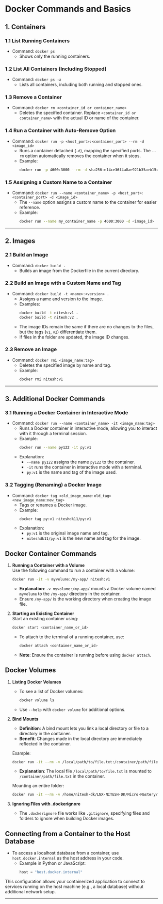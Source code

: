 # Docker Commands and Basics

## 1. Containers

### 1.1 List Running Containers
   - Command: `docker ps`
     - Shows only the running containers.

### 1.2 List All Containers (Including Stopped)
   - Command: `docker ps -a`
     - Lists all containers, including both running and stopped ones.

### 1.3 Remove a Container
   - Command: `docker rm <container_id or container_name>`
     - Deletes the specified container. Replace `<container_id or container_name>` with the actual ID or name of the container.

### 1.4 Run a Container with Auto-Remove Option
   - Command: `docker run -p <host_port>:<container_port> --rm -d <image_id>`
     - Runs a container detached (`-d`), mapping the specified ports. The `--rm` option automatically removes the container when it stops.
     - Example:
       ```bash
       docker run -p 4600:3000 --rm -d sha256:e14ce36f4a8ae921b35aeb15cf861e052bd2a174797d12aee5cc4a8c7587ffb8
       ```

### 1.5 Assigning a Custom Name to a Container
   - Command: `docker run --name <container_name> -p <host_port>:<container_port> -d <image_id>`
     - The `--name` option assigns a custom name to the container for easier reference.
     - Example:
       ```bash
       docker run --name my_container_name -p 4600:3000 -d <image_id>
       ```

---

## 2. Images

### 2.1 Build an Image
   - Command: `docker build .`
     - Builds an image from the Dockerfile in the current directory.

### 2.2 Build an Image with a Custom Name and Tag
   - Command: `docker build -t <name>:<version> .`
     - Assigns a name and version to the image.
     - Examples:
       ```bash
       docker build -t nitesh:v1 .
       docker build -t nitesh:v2 .
       ```
     - The image IDs remain the same if there are no changes to the files, but the tags (`v1`, `v2`) differentiate them.
     - If files in the folder are updated, the image ID changes.

### 2.3 Remove an Image
   - Command: `docker rmi <image_name:tag>`
     - Deletes the specified image by name and tag.
     - Example:
       ```bash
       docker rmi nitesh:v1
       ```

---

## 3. Additional Docker Commands

### 3.1 Running a Docker Container in Interactive Mode
   - Command: `docker run --name <container_name> -it <image_name:tag>`
     - Runs a Docker container in interactive mode, allowing you to interact with it through a terminal session.
     - Example:
       ```bash
       docker run --name py122 -it py:v1
       ```
     - Explanation:
       - `--name py122` assigns the name `py122` to the container.
       - `-it` runs the container in interactive mode with a terminal.
       - `py:v1` is the name and tag of the image used.

### 3.2 Tagging (Renaming) a Docker Image
   - Command: `docker tag <old_image_name:old_tag> <new_image_name:new_tag>`
     - Tags or renames a Docker image.
     - Example:
       ```bash
       docker tag py:v1 niteshdk11/py:v1
       ```
     - Explanation:
       - `py:v1` is the original image name and tag.
       - `niteshdk11/py:v1` is the new name and tag for the image.




## Docker Container Commands

1. **Running a Container with a Volume**  
   Use the following command to run a container with a volume:
   ```bash
   docker run -it -v myvolume:/my-app/ nitesh:v1
   ```
   - **Explanation**: `-v myvolume:/my-app/` mounts a Docker volume named `myvolume` to the `/my-app/` directory in the container.
   - Ensure `/my-app/` is the working directory when creating the image file.

2. **Starting an Existing Container**  
   Start an existing container using:
   ```bash
   docker start <container_name_or_id>
   ```
   - To attach to the terminal of a running container, use:
     ```bash
     docker attach <container_name_or_id>
     ```
   - **Note**: Ensure the container is running before using `docker attach`.

## Docker Volumes

1. **Listing Docker Volumes**
   - To see a list of Docker volumes:
     ```bash
     docker volume ls
     ```
   - Use `--help` with `docker volume` for additional options.

2. **Bind Mounts**
   - **Definition**: A bind mount lets you link a local directory or file to a directory in the container.
   - **Benefit**: Changes made in the local directory are immediately reflected in the container.
   
   Example:
   ```bash
   docker run -it --rm -v /local/path/to/file.txt:/container/path/file.txt nitesh:v1
   ```
   - **Explanation**: The local file `/local/path/to/file.txt` is mounted to `/container/path/file.txt` in the container.

   Mounting an entire folder:
   ```bash
   docker run -it --rm -v /home/nitesh-dk/LNX-NITESH-DK/Micro-Mastery/Docker/python/:/my-app/ nitesh:v1
   ```

3. **Ignoring Files with .dockerignore**
   - The `.dockerignore` file works like `.gitignore`, specifying files and folders to ignore when building Docker images.

## Connecting from a Container to the Host Database

- To access a localhost database from a container, use `host.docker.internal` as the host address in your code.
  - Example in Python or JavaScript:
    ```python
    host = "host.docker.internal"
    ```

This configuration allows your containerized application to connect to services running on the host machine (e.g., a local database) without additional network setup.

---
